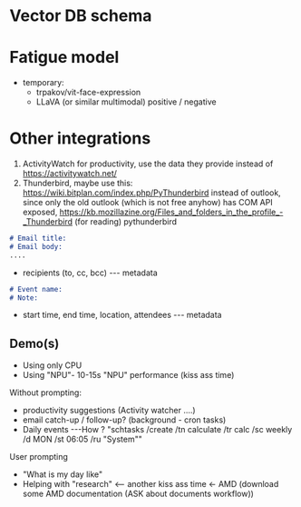 # Vector DB schema

# Fatigue model
- temporary: 
    - trpakov/vit-face-expression
    - LLaVA (or similar multimodal) positive / negative

# Other integrations
1. ActivityWatch for productivity, use the data they provide instead of https://activitywatch.net/
2. Thunderbird, maybe use this: https://wiki.bitplan.com/index.php/PyThunderbird instead of outlook, since only the old outlook (which is not free anyhow) has COM API exposed, https://kb.mozillazine.org/Files_and_folders_in_the_profile_-_Thunderbird (for reading) pythunderbird 

```markdown
# Email title: 
# Email body:
....
```
- recipients (to, cc, bcc) --- metadata

```markdown
# Event name:
# Note:
```
- start time, end time, location, attendees --- metadata



## Demo(s) 
- Using only CPU
- Using "NPU"- 10-15s "NPU" performance (kiss ass time)

Without prompting:
- productivity suggestions (Activity watcher ....)
- email catch-up / follow-up? (background - cron tasks)
- Daily events
---How ? "schtasks /create /tn calculate /tr calc /sc weekly /d MON /st 06:05 /ru "System""

User prompting
- "What is my day like" 
- Helping with "research" <-- another kiss ass time <- AMD (download some AMD documentation (ASK about documents workflow))
